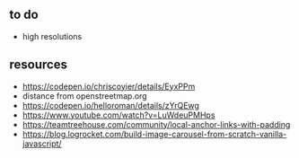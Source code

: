## to do

- high resolutions

## resources

- https://codepen.io/chriscoyier/details/EyxPPm
- distance from openstreetmap.org
- https://codepen.io/helloroman/details/zYrQEwg
- https://www.youtube.com/watch?v=LuWdeuPMHps
- https://teamtreehouse.com/community/local-anchor-links-with-padding
- https://blog.logrocket.com/build-image-carousel-from-scratch-vanilla-javascript/
